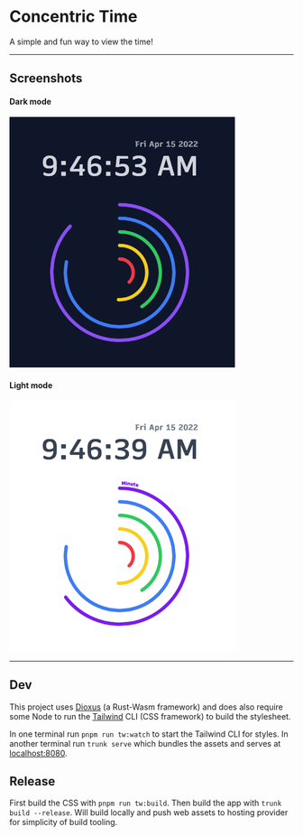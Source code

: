 # Concentric Time

A simple and fun way to view the time!

---

## Screenshots

#### Dark mode

<img src="./readme-assets/dark-mode.png" width="400" alt="dark mode" />

#### Light mode

<img src="./readme-assets/light-mode.png" width="400" alt="light mode" />

---

## Dev

This project uses [Dioxus](https://dioxuslabs.com/) (a Rust-Wasm framework) and does also require some Node to run the [Tailwind](https://tailwindcss.com/) CLI (CSS framework) to build the stylesheet.

In one terminal run `pnpm run tw:watch` to start the Tailwind CLI for styles. In another terminal run `trunk serve` which bundles the assets and serves at [localhost:8080](http://localhost:8080).

## Release

First build the CSS with `pnpm run tw:build`. Then build the app with `trunk build --release`. Will build locally and push web assets to hosting provider for simplicity of build tooling.
